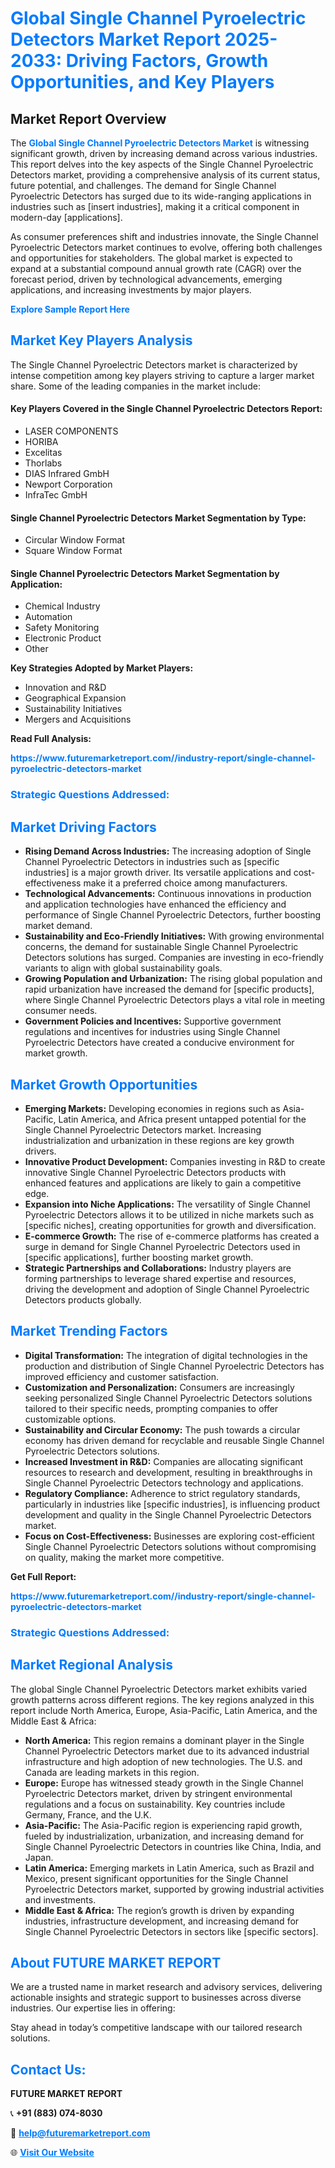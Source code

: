 <h1 style="color: #007BFF;">Global Single Channel Pyroelectric Detectors Market Report 2025-2033: Driving Factors, Growth Opportunities, and Key Players</h1>

<section id="overview">
<h2>Market Report Overview</h2>
<p>The <a href="https://www.futuremarketreport.com//industry-report/single-channel-pyroelectric-detectors-market" style="color: #007BFF; text-decoration: none;"><strong>Global Single Channel Pyroelectric Detectors Market</strong></a> is witnessing significant growth, driven by increasing demand across various industries. This report delves into the key aspects of the Single Channel Pyroelectric Detectors market, providing a comprehensive analysis of its current status, future potential, and challenges. The demand for Single Channel Pyroelectric Detectors has surged due to its wide-ranging applications in industries such as [insert industries], making it a critical component in modern-day [applications].</p>
<p>As consumer preferences shift and industries innovate, the Single Channel Pyroelectric Detectors market continues to evolve, offering both challenges and opportunities for stakeholders. The global market is expected to expand at a substantial compound annual growth rate (CAGR) over the forecast period, driven by technological advancements, emerging applications, and increasing investments by major players.</p>
</section>

<section id="overview">
<p><a href="https://www.futuremarketreport.com//request-sample/reportId=75484" style="color: #007BFF; text-decoration: none;"><strong>Explore Sample Report Here</strong></a></p>
</section>

<section id="key-players">
<h2 style="color: #007BFF;">Market Key Players Analysis</h2>
<p>The Single Channel Pyroelectric Detectors market is characterized by intense competition among key players striving to capture a larger market share. Some of the leading companies in the market include:</p>
<h4>Key Players Covered in the Single Channel Pyroelectric Detectors Report:</h4>
<ul><li>LASER COMPONENTS</li><li>HORIBA</li><li>Excelitas</li><li>Thorlabs</li><li>DIAS Infrared GmbH</li><li>Newport Corporation</li><li>InfraTec GmbH</li></ul>
<h4>Single Channel Pyroelectric Detectors Market Segmentation by Type:</h4>
<ul><li>Circular Window Format</li><li>Square Window Format</li></ul>

<h4>Single Channel Pyroelectric Detectors Market Segmentation by Application:</h4>
<ul><li>Chemical Industry</li><li>Automation</li><li>Safety Monitoring</li><li>Electronic Product</li><li>Other</li></ul>
<p><strong>Key Strategies Adopted by Market Players:</strong></p>
<ul>
<li>Innovation and R&D</li>
<li>Geographical Expansion</li>
<li>Sustainability Initiatives</li>
<li>Mergers and Acquisitions</li>
</ul>
</section>

<section>
<p><strong>Read Full Analysis: </strong></p><a href="https://www.futuremarketreport.com//industry-report/single-channel-pyroelectric-detectors-market" style="color: #007BFF; text-decoration: none;"><strong>https://www.futuremarketreport.com//industry-report/single-channel-pyroelectric-detectors-market</strong></a>
<h3 style="color: #007BFF;">Strategic Questions Addressed:</h3>
</section>

<section id="driving-factors">
<h2 style="color: #007BFF;">Market Driving Factors</h2>
<ul>
<li><strong>Rising Demand Across Industries:</strong> The increasing adoption of Single Channel Pyroelectric Detectors in industries such as [specific industries] is a major growth driver. Its versatile applications and cost-effectiveness make it a preferred choice among manufacturers.</li>
<li><strong>Technological Advancements:</strong> Continuous innovations in production and application technologies have enhanced the efficiency and performance of Single Channel Pyroelectric Detectors, further boosting market demand.</li>
<li><strong>Sustainability and Eco-Friendly Initiatives:</strong> With growing environmental concerns, the demand for sustainable Single Channel Pyroelectric Detectors solutions has surged. Companies are investing in eco-friendly variants to align with global sustainability goals.</li>
<li><strong>Growing Population and Urbanization:</strong> The rising global population and rapid urbanization have increased the demand for [specific products], where Single Channel Pyroelectric Detectors plays a vital role in meeting consumer needs.</li>
<li><strong>Government Policies and Incentives:</strong> Supportive government regulations and incentives for industries using Single Channel Pyroelectric Detectors have created a conducive environment for market growth.</li>
</ul>
</section>

<section id="growth-opportunities">
<h2 style="color: #007BFF;">Market Growth Opportunities</h2>
<ul>
<li><strong>Emerging Markets:</strong> Developing economies in regions such as Asia-Pacific, Latin America, and Africa present untapped potential for the Single Channel Pyroelectric Detectors market. Increasing industrialization and urbanization in these regions are key growth drivers.</li>
<li><strong>Innovative Product Development:</strong> Companies investing in R&D to create innovative Single Channel Pyroelectric Detectors products with enhanced features and applications are likely to gain a competitive edge.</li>
<li><strong>Expansion into Niche Applications:</strong> The versatility of Single Channel Pyroelectric Detectors allows it to be utilized in niche markets such as [specific niches], creating opportunities for growth and diversification.</li>
<li><strong>E-commerce Growth:</strong> The rise of e-commerce platforms has created a surge in demand for Single Channel Pyroelectric Detectors used in [specific applications], further boosting market growth.</li>
<li><strong>Strategic Partnerships and Collaborations:</strong> Industry players are forming partnerships to leverage shared expertise and resources, driving the development and adoption of Single Channel Pyroelectric Detectors products globally.</li>
</ul>
</section>

<section id="trending-factors">
<h2 style="color: #007BFF;">Market Trending Factors</h2>
<ul>
<li><strong>Digital Transformation:</strong> The integration of digital technologies in the production and distribution of Single Channel Pyroelectric Detectors has improved efficiency and customer satisfaction.</li>
<li><strong>Customization and Personalization:</strong> Consumers are increasingly seeking personalized Single Channel Pyroelectric Detectors solutions tailored to their specific needs, prompting companies to offer customizable options.</li>
<li><strong>Sustainability and Circular Economy:</strong> The push towards a circular economy has driven demand for recyclable and reusable Single Channel Pyroelectric Detectors solutions.</li>
<li><strong>Increased Investment in R&D:</strong> Companies are allocating significant resources to research and development, resulting in breakthroughs in Single Channel Pyroelectric Detectors technology and applications.</li>
<li><strong>Regulatory Compliance:</strong> Adherence to strict regulatory standards, particularly in industries like [specific industries], is influencing product development and quality in the Single Channel Pyroelectric Detectors market.</li>
<li><strong>Focus on Cost-Effectiveness:</strong> Businesses are exploring cost-efficient Single Channel Pyroelectric Detectors solutions without compromising on quality, making the market more competitive.</li>
</ul>
</section>

<section>
<p><strong>Get Full Report: </strong></p><a href="https://www.futuremarketreport.com//industry-report/single-channel-pyroelectric-detectors-market" style="color: #007BFF; text-decoration: none;"><strong>https://www.futuremarketreport.com//industry-report/single-channel-pyroelectric-detectors-market</strong></a>
<h3 style="color: #007BFF;">Strategic Questions Addressed:</h3>
</section>


<section id="regional-analysis">
<h2 style="color: #007BFF;">Market Regional Analysis</h2>
<p>The global Single Channel Pyroelectric Detectors market exhibits varied growth patterns across different regions. The key regions analyzed in this report include North America, Europe, Asia-Pacific, Latin America, and the Middle East & Africa:</p>
<ul>
<li><strong>North America:</strong> This region remains a dominant player in the Single Channel Pyroelectric Detectors market due to its advanced industrial infrastructure and high adoption of new technologies. The U.S. and Canada are leading markets in this region.</li>
<li><strong>Europe:</strong> Europe has witnessed steady growth in the Single Channel Pyroelectric Detectors market, driven by stringent environmental regulations and a focus on sustainability. Key countries include Germany, France, and the U.K.</li>
<li><strong>Asia-Pacific:</strong> The Asia-Pacific region is experiencing rapid growth, fueled by industrialization, urbanization, and increasing demand for Single Channel Pyroelectric Detectors in countries like China, India, and Japan.</li>
<li><strong>Latin America:</strong> Emerging markets in Latin America, such as Brazil and Mexico, present significant opportunities for the Single Channel Pyroelectric Detectors market, supported by growing industrial activities and investments.</li>
<li><strong>Middle East & Africa:</strong> The region’s growth is driven by expanding industries, infrastructure development, and increasing demand for Single Channel Pyroelectric Detectors in sectors like [specific sectors].</li>
</ul>
</section>

<footer>
<h2 style="color: #007BFF;">About FUTURE MARKET REPORT</h2>
<p>We are a trusted name in market research and advisory services, delivering actionable insights and strategic support to businesses across diverse industries. Our expertise lies in offering:</p>

<p>Stay ahead in today’s competitive landscape with our tailored research solutions.</p>

<h2 style="color: #007BFF;">Contact Us:</h2>
<p><strong>FUTURE MARKET REPORT</strong></p>
<p>📞 <strong>+91 (883) 074-8030</strong></p>
<p>📧 <strong><a href="mailto:help@futuremarketreport.com" style="color: #007BFF;">help@futuremarketreport.com</a></strong></p>
<p>🌐 <strong><a href="https://www.futuremarketreport.com/" style="color: #007BFF;">Visit Our Website</a></strong></p>
</footer>